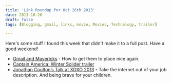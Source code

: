 ```yaml
---
title: 'Link Roundup for Oct 26th 2013'
date: 2013-10-26
draft: false
tags: [Blogging, gmail, links, movie, Movies, Technology, trailer]

---
```


Here's some stuff I found this week that didn't make it to a full post. Have a good weekend!

*   [Gmail and Mavericks](https://tidbits.com/article/14219) - How to get them to place nice again.
*   [Captain America: Winter Solider trailer](http://trailers.apple.com/trailers/marvel/captainamericathewintersoldier/)
*   [Jonathan Coulton’s Talk at XOXO 2013](http://youtu.be/xtcjRyoOGIs) - Take the internet out of your job description. And being brave for your children.